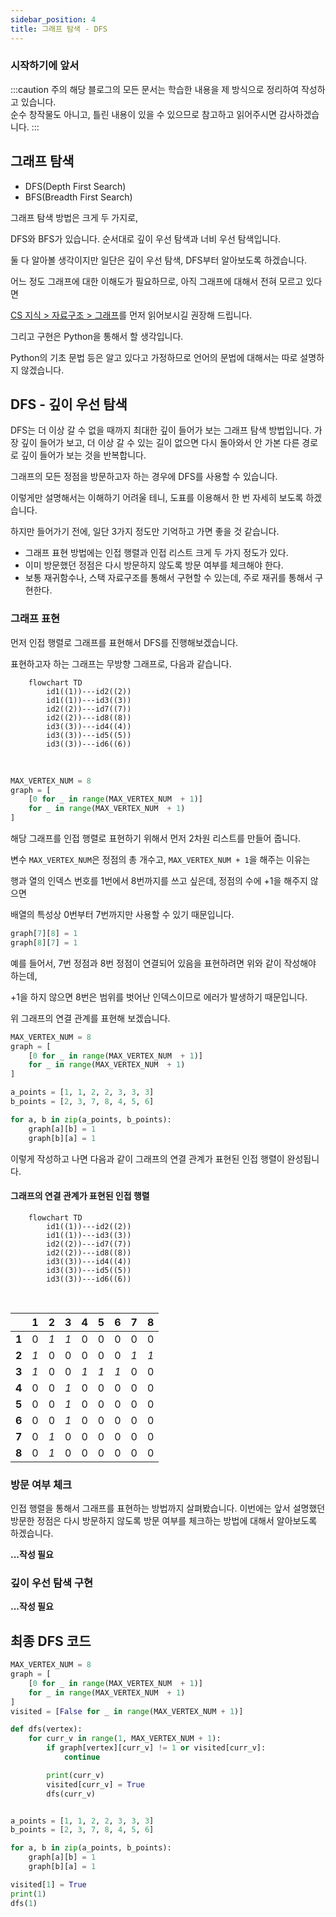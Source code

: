 ```yaml
---
sidebar_position: 4
title: 그래프 탐색 - DFS
---
```


### 시작하기에 앞서

:::caution 주의
해당 블로그의 모든 문서는 학습한 내용을 제 방식으로 정리하여 작성하고 있습니다. <br/>
순수 창작물도 아니고, 틀린 내용이 있을 수 있으므로 참고하고 읽어주시면 감사하겠습니다.
:::
<br/>

## 그래프 탐색

- DFS(Depth First Search)
- BFS(Breadth First Search)

그래프 탐색 방법은 크게 두 가지로,

DFS와 BFS가 있습니다. 순서대로 깊이 우선 탐색과 너비 우선 탐색입니다.

둘 다 알아볼 생각이지만 일단은 깊이 우선 탐색, DFS부터 알아보도록 하겠습니다.

어느 정도 그래프에 대한 이해도가 필요하므로, 아직 그래프에 대해서 전혀 모르고 있다면

[CS 지식 > 자료구조 > 그래프](https://coldrain-f.netlify.app/cs/dataStructure/%EA%B7%B8%EB%9E%98%ED%94%84)를 먼저 읽어보시길 권장해 드립니다.

그리고 구현은 Python을 통해서 할 생각입니다.

Python의 기초 문법 등은 알고 있다고 가정하므로 언어의 문법에 대해서는 따로 설명하지 않겠습니다.

## DFS - 깊이 우선 탐색

DFS는 더 이상 갈 수 없을 때까지 최대한 깊이 들어가 보는 그래프 탐색 방법입니다.
가장 깊이 들어가 보고, 더 이상 갈 수 있는 길이 없으면 다시 돌아와서 안 가본 다른 경로로 깊이 들어가 보는 것을 반복합니다.

그래프의 모든 정점을 방문하고자 하는 경우에 DFS를 사용할 수 있습니다.

이렇게만 설명해서는 이해하기 어려울 테니, 도표를 이용해서 한 번 자세히 보도록 하겠습니다.

하지만 들어가기 전에, 일단 3가지 정도만 기억하고 가면 좋을 것 같습니다.

- 그래프 표현 방법에는 인접 행렬과 인접 리스트 크게 두 가지 정도가 있다.
- 이미 방문했던 정점은 다시 방문하지 않도록 방문 여부를 체크해야 한다.
- 보통 재귀함수나, 스택 자료구조를 통해서 구현할 수 있는데, 주로 재귀를 통해서 구현한다.

### 그래프 표현

먼저 인접 행렬로 그래프를 표현해서 DFS를 진행해보겠습니다.

표현하고자 하는 그래프는 무방향 그래프로, 다음과 같습니다.

```mermaid
    flowchart TD
        id1((1))---id2((2))
        id1((1))---id3((3))
        id2((2))---id7((7))
        id2((2))---id8((8))
        id3((3))---id4((4))
        id3((3))---id5((5))
        id3((3))---id6((6))
```

<br/>

```python title='그래프 표현' showLineNumbers
MAX_VERTEX_NUM = 8
graph = [
    [0 for _ in range(MAX_VERTEX_NUM  + 1)]
    for _ in range(MAX_VERTEX_NUM  + 1)
]
```

해당 그래프를 인접 행렬로 표현하기 위해서 먼저 2차원 리스트를 만들어 줍니다.

변수 `MAX_VERTEX_NUM`은 정점의 총 개수고, `MAX_VERTEX_NUM + 1`을 해주는 이유는

행과 열의 인덱스 번호를 1번에서 8번까지를 쓰고 싶은데, 정점의 수에 +1을 해주지 않으면

배열의 특성상 0번부터 7번까지만 사용할 수 있기 때문입니다.

```python title="연결 표현" showLineNumbers
graph[7][8] = 1
graph[8][7] = 1
```

예를 들어서, 7번 정점과 8번 정점이 연결되어 있음을 표현하려면 위와 같이 작성해야 하는데,

+1을 하지 않으면 8번은 범위를 벗어난 인덱스이므로 에러가 발생하기 때문입니다.

위 그래프의 연결 관계를 표현해 보겠습니다.

```python showLineNumbers
MAX_VERTEX_NUM = 8
graph = [
    [0 for _ in range(MAX_VERTEX_NUM  + 1)]
    for _ in range(MAX_VERTEX_NUM  + 1)
]

a_points = [1, 1, 2, 2, 3, 3, 3]
b_points = [2, 3, 7, 8, 4, 5, 6]

for a, b in zip(a_points, b_points):
    graph[a][b] = 1
    graph[b][a] = 1
```

이렇게 작성하고 나면 다음과 같이 그래프의 연결 관계가 표현된 인접 행렬이 완성됩니다.

#### 그래프의 연결 관계가 표현된 인접 행렬

```mermaid
    flowchart TD
        id1((1))---id2((2))
        id1((1))---id3((3))
        id2((2))---id7((7))
        id2((2))---id8((8))
        id3((3))---id4((4))
        id3((3))---id5((5))
        id3((3))---id6((6))
```

<br />

|       | 1   | 2   | 3   | 4   | 5   | 6   | 7   | 8   |
| ----- | --- | --- | --- | --- | --- | --- | --- | --- |
| **1** | 0   | _1_ | _1_ | 0   | 0   | 0   | 0   | 0   |
| **2** | _1_ | 0   | 0   | 0   | 0   | 0   | _1_ | _1_ |
| **3** | _1_ | 0   | 0   | _1_ | _1_ | _1_ | 0   | 0   |
| **4** | 0   | 0   | _1_ | 0   | 0   | 0   | 0   | 0   |
| **5** | 0   | 0   | _1_ | 0   | 0   | 0   | 0   | 0   |
| **6** | 0   | 0   | _1_ | 0   | 0   | 0   | 0   | 0   |
| **7** | 0   | _1_ | 0   | 0   | 0   | 0   | 0   | 0   |
| **8** | 0   | _1_ | 0   | 0   | 0   | 0   | 0   | 0   |

### 방문 여부 체크

인접 행렬을 통해서 그래프를 표현하는 방법까지 살펴봤습니다.
이번에는 앞서 설명했던 방문한 정점은 다시 방문하지 않도록 방문 여부를 체크하는 방법에 대해서 알아보도록 하겠습니다.

**...작성 필요**

### 깊이 우선 탐색 구현

**...작성 필요**

## 최종 DFS 코드

```python title='최종 DFS 코드' showLineNumbers
MAX_VERTEX_NUM = 8
graph = [
    [0 for _ in range(MAX_VERTEX_NUM  + 1)]
    for _ in range(MAX_VERTEX_NUM  + 1)
]
visited = [False for _ in range(MAX_VERTEX_NUM + 1)]

def dfs(vertex):
    for curr_v in range(1, MAX_VERTEX_NUM + 1):
        if graph[vertex][curr_v] != 1 or visited[curr_v]:
            continue

        print(curr_v)
        visited[curr_v] = True
        dfs(curr_v)


a_points = [1, 1, 2, 2, 3, 3, 3]
b_points = [2, 3, 7, 8, 4, 5, 6]

for a, b in zip(a_points, b_points):
    graph[a][b] = 1
    graph[b][a] = 1

visited[1] = True
print(1)
dfs(1)
```
